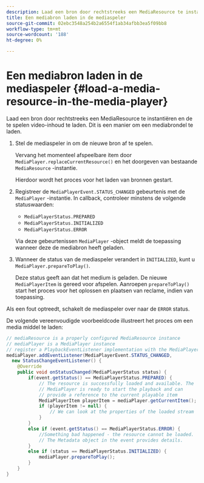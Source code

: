 ```yaml
---
description: Laad een bron door rechtstreeks een MediaResource te instantiëren en de te spelen video-inhoud te laden. Dit is een manier om een mediabrondel te laden.
title: Een mediabron laden in de mediaspeler
source-git-commit: 02ebc3548a254b2a6554f1ab34afbb3ea5f09bb8
workflow-type: tm+mt
source-wordcount: '188'
ht-degree: 0%

---
```


# Een mediabron laden in de mediaspeler {#load-a-media-resource-in-the-media-player}

Laad een bron door rechtstreeks een MediaResource te instantiëren en de te spelen video-inhoud te laden. Dit is een manier om een mediabrondel te laden.

1. Stel de mediaspeler in om de nieuwe bron af te spelen.

   Vervang het momenteel afspeelbare item door `MediaPlayer.replaceCurrentResource()` en het doorgeven van bestaande `MediaResource` -instantie.

   Hierdoor wordt het proces voor het laden van bronnen gestart.

1. Registreer de `MediaPlayerEvent.STATUS_CHANGED` gebeurtenis met de `MediaPlayer` -instantie. In callback, controleer minstens de volgende statuswaarden:

   * `MediaPlayerStatus.PREPARED`
   * `MediaPlayerStatus.INITIALIZED`
   * `MediaPlayerStatus.ERROR`

   Via deze gebeurtenissen `MediaPlayer` -object meldt de toepassing wanneer deze de mediabron heeft geladen.
1. Wanneer de status van de mediaspeler verandert in `INITIALIZED`, kunt u `MediaPlayer.prepareToPlay()`.

   Deze status geeft aan dat het medium is geladen. De nieuwe `MediaPlayerItem` is gereed voor afspelen. Aanroepen `prepareToPlay()` start het proces voor het oplossen en plaatsen van reclame, indien van toepassing.

Als een fout optreedt, schakelt de mediaspeler over naar de `ERROR` status.

De volgende vereenvoudigde voorbeeldcode illustreert het proces om een media middel te laden:

```java
// mediaResource is a properly configured MediaResource instance 
// mediaPlayer is a MediaPlayer instance 
// register a PlaybackEventListener implementation with the MediaPlayer instance 
mediaPlayer.addEventListener(MediaPlayerEvent.STATUS_CHANGED,  
  new StatusChangeEventListener() { 
    @Override 
    public void onStatusChanged(MediaPlayerStatus status) { 
        if(event.getStatus() == MediaPlayerStatus.PREPARED) { 
            // The resource is successfully loaded and available. The  
            // MediaPlayer is ready to start the playback and can 
            // provide a reference to the current playable item 
            MediaPlayerItem playerItem = mediaPlayer.getCurrentItem(); 
            if (playerItem != null) { 
                // We can look at the properties of the loaded stream 
            } 
        } 
        else if (event.getStatus() == MediaPlayerStatus.ERROR) { 
            //Something bad happened - the resource cannot be loaded. 
            // The Metadata object in the event provides details. 
        } 
        else if (status == MediaPlayerStatus.INITIALIZED) { 
            mediaPlayer.prepareToPlay(); 
        } 
    } 
} 
```

